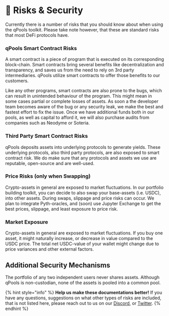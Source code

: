 # 🧗 Risks & Security

Currently there is a number of risks that you should know about when using the qPools toolkit. Please take note however, that these are standard risks that most DeFi protocols have.&#x20;

### qPools Smart Contract Risks

A smart contract is a piece of program that is executed on its corresponding block-chain. Smart contracts bring several benefits like decentralization and transparency, and saves us from the need to rely on 3rd party intermediaries. qPools utilize smart contracts to offer those benefits to our customers.

Like any other programs, smart contracts are also prone to the bugs, which can result in unintended behaviour of the program. This might mean in some cases partial or complete losses of assets. As soon a the developer team becomes aware of the bug or any security leak, we make the best and fastest effort to fix the issue. Once we have additional funds both in our pools, as well as capital to afford it, we will also purchase audits from companies such as Neodyme or Soteria.&#x20;

### Third Party Smart Contract Risks

qPools deposits assets into underlying protocols to generate yields. These underlying protocols, also third party protocols, are also exposed to smart contract risk. We do make sure that any protocols and assets we use are reputable, open-source and are well-used.

### Price Risks (only when Swapping)

Crypto-assets in general are exposed to market fluctuations. In our portfolio building toolkit, you can decide to also swap your base-assets (i.e. USDC), into other assets. During swaps, slippage and price risks can occur. We plan to integrate Pyth-oracles, and (soon) use Jupyter Exchange to get the best prices, slippage, and least exposure to price risk.&#x20;

### Market Exposure

Crypto-assets in general are exposed to market fluctuations. If you buy one asset, it might naturally increase, or decrease in value compared to the USDC price. The total net USDC-value of your wallet might change due to price variances and other external factors.&#x20;

## Additional Security Mechanisms

The portfolio of any two independent users never shares assets. Although qPools is non-custodian, none of the assets is pooled into a common pool.&#x20;

{% hint style="info" %}
**Help us make these documentations better!** If you have any questions, suggestions on what other types of risks are included, that is not listed here, please reach out to us on our [Discord](https://discord.gg/3MBcnrqyBB), or [Twitter](https://twitter.com/qpoolsfinance).
{% endhint %}

